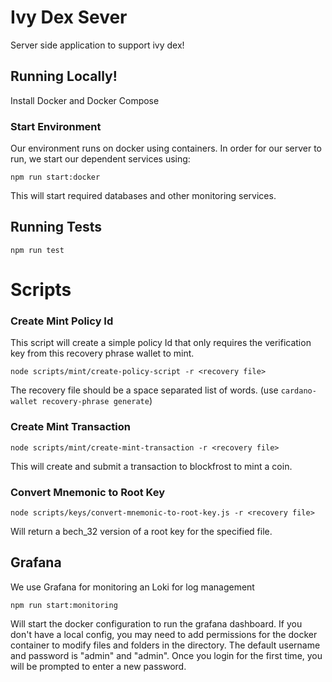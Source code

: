# Ivy Dex Sever
Server side application to support ivy dex!
## Running Locally!

Install Docker and Docker Compose

### Start Environment
Our environment runs on docker using containers.
In order for our server to run, we start our dependent services using:

`npm run start:docker`

This will start required databases and other monitoring services.


## Running Tests

`npm run test`

# Scripts

### Create Mint Policy Id

This script will create a simple policy Id that only requires the verification key from this recovery phrase wallet to mint.

`node scripts/mint/create-policy-script -r <recovery file>`

The recovery file should be a space separated list of words. (use `cardano-wallet recovery-phrase generate`)

### Create Mint Transaction

`node scripts/mint/create-mint-transaction -r <recovery file>`

This will create and submit a transaction to blockfrost to mint a coin.

### Convert Mnemonic to Root Key

`node scripts/keys/convert-mnemonic-to-root-key.js -r <recovery file>`

Will return a bech_32 version of a root key for the specified file. 


## Grafana

We use Grafana for monitoring an Loki for log management

`npm run start:monitoring`

Will start the docker configuration to run the grafana dashboard. If you don't have a local config, you may need to add permissions for the docker container to modify files and folders in the directory.
The default username and password is "admin" and "admin". Once you login for the first time, you will be prompted to enter a new password.
